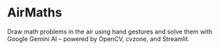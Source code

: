 # AirMaths
Draw math problems in the air using hand gestures and solve them with Google Gemini AI – powered by OpenCV, cvzone, and Streamlit.

